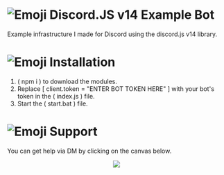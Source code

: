 # ![Emoji](https://cdn.discordapp.com/emojis/1196769413651759214.webp?size=96&quality=lossless) Discord.JS v14 Example Bot
Example infrastructure I made for Discord using the discord.js v14 library.

# ![Emoji](https://cdn.discordapp.com/emojis/1196516147365941380.webp?size=96&quality=lossless) Installation
1. ( npm i ) to download the modules.
2. Replace [ client.token = "ENTER BOT TOKEN HERE" ] with your bot's token in the ( index.js ) file.
3. Start the ( start.bat ) file.

# ![Emoji](https://cdn.discordapp.com/emojis/1196516151082106990.webp?size=96&quality=lossless) Support
You can get help via DM by clicking on the canvas below.

<div align="center">
     <a id="statusContent" href="https://discord.com/users/389071682649849868" target="_blank">
        <span id="statusContent"> <img src="https://lanyard-profile-readme.vercel.app/api/389071682649849868"> </span>
     </a>
</div>
